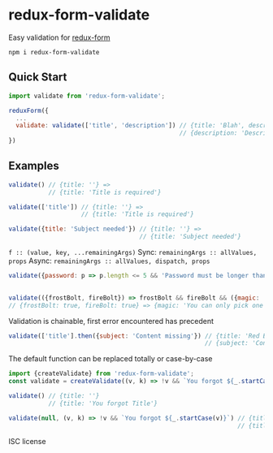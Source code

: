 # redux-form-validate

Easy validation for [redux-form](https://github.com/erikras/redux-form)

`npm i redux-form-validate`

## Quick Start

```js
import validate from 'redux-form-validate';

reduxForm({
  ...
  validate: validate(['title', 'description']) // {title: 'Blah', description: ''} =>
                                               // {description: 'Description is required'}
})
```

## Examples

```js
validate() // {title: ''} =>
           // {title: 'Title is required'}
```

```js
validate(['title']) // {title: ''} =>
                    // {title: 'Title is required'}
```

```js
validate({title: 'Subject needed'}) // {title: ''} =>
                                    // {title: 'Subject needed'}
```

`f :: (value, key, ...remainingArgs)`
Sync: `remainingArgs :: allValues, props`
Async: `remainingArgs :: allValues, dispatch, props`

```js
validate({password: p => p.length <= 5 && 'Password must be longer than 6 charachters'}) // {password: 'correcthorsebatterystaple'} =>
                                                                                         // {}
```

```js
validate(({frostBolt, fireBolt}) => frostBolt && fireBolt && ({magic: 'You can only pick one type of bolt'}))
// {frostBolt: true, fireBolt: true} => {magic: 'You can only pick one type of bolt'}
```

Validation is chainable, first error encountered has precedent

```js
validate(['title'].then({subject: 'Content missing'}) // {title: 'Red Book', subject: ''} =>
                                                      // {subject: 'Content missing'}
```

The default function can be replaced totally or case-by-case

```js
import {createValidate} from 'redux-form-validate';
const validate = createValidate((v, k) => !v && `You forgot ${_.startCase(v)}`);

validate() // {title: ''}
           // {title: 'You forgot Title'}
```

```js
validate(null, (v, k) => !v && `You forgot ${_.startCase(v)}`) // {title: ''}
                                                               // {title: 'You forgot Title'}
```

ISC license
